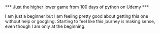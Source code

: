 *** Just the higher lower game from 100 days of python on Udemy ***

I am just a beginner but I am feeling pretty good about getting this one without help or googling. 
Starting to feel like this journey is making sense, even though I am only at the beginning.
